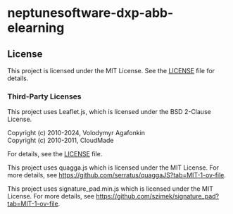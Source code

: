 # neptunesoftware-dxp-abb-elearning

## License
 
This project is licensed under the MIT License. See the [LICENSE](./LICENSE) file for details.
 
### Third-Party Licenses

This project uses Leaflet.js, which is licensed under the BSD 2-Clause License.

Copyright (c) 2010-2024, Volodymyr Agafonkin  
Copyright (c) 2010-2011, CloudMade  

For details, see the [LICENSE](./LICENSE) file.


This project uses quagga.js which is licensed under the MIT License.
For more details, see https://github.com/serratus/quaggaJS?tab=MIT-1-ov-file.

This project uses signature_pad.min.js which is licensed under the MIT License.
For more details, see https://github.com/szimek/signature_pad?tab=MIT-1-ov-file.
